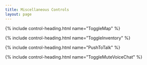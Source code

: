 ```yaml
---
title: Miscellaneous Controls
layout: page
---
```


<!-- # Miscellaneous Controls -->

{% include control-heading.html name="ToggleMap" %}

{% include control-heading.html name="ToggleInventory" %}

{% include control-heading.html name="PushToTalk" %}

{% include control-heading.html name="ToggleMuteVoiceChat" %}